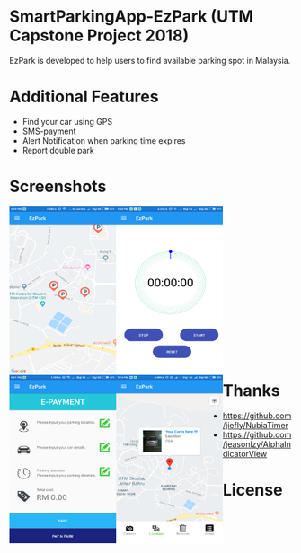 # SmartParkingApp-EzPark (UTM Capstone Project 2018)
EzPark is developed to help users to find available parking spot in Malaysia.

# Additional Features
+ Find your car using GPS
+ SMS-payment
+ Alert Notification when parking time expires
+ Report double park



# Screenshots

<p>
<img align="left" width="190" height="300" src="https://github.com/LeonardChin2017/SmartParkingApp-EzPark/blob/master/screenshots/screenshot1.png">

<img align="left" width="190" height="300" src="https://github.com/LeonardChin2017/SmartParkingApp-EzPark/blob/master/screenshots/screenshot2.png">

<img align="left" width="190" height="300" src="https://github.com/LeonardChin2017/SmartParkingApp-EzPark/blob/master/screenshots/screenshot3.png">

<img align="left" width="190" height="300" src="https://github.com/LeonardChin2017/SmartParkingApp-EzPark/blob/master/screenshots/screenshot4.png">
</p>

<br/><br/>
<br/><br/>
<br/><br/>
<br/><br/>
<br/><br/>
<br/><br/>
<br/><br/>
<br/><br/>

# Thanks
+ https://github.com/jiefly/NubiaTimer
+ https://github.com/jeasonlzy/AlphaIndicatorView


# License
